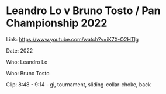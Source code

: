 # Leandro Lo v Bruno Tosto / Pan Championship 2022

Link: https://www.youtube.com/watch?v=iK7X-O2HTlg

Date: 2022

Who: Leandro Lo

Who: Bruno Tosto

Clip: 8:48 - 9:14 - gi, tournament, sliding-collar-choke, back

